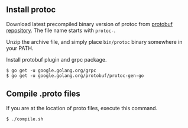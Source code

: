## Install protoc
Download latest precompiled binary version of protoc from [protobuf repository](https://github.com/google/protobuf/releases). The file name starts with `protoc-`. 

Unzip the archive file, and simply place `bin/protoc` binary somewhere in your PATH.

Install protobuf plugin and grpc package.
```
$ go get -u google.golang.org/grpc
$ go get -u google.golang.org/protobuf/protoc-gen-go
```

## Compile .proto files
If you are at the location of proto files, execute this command.
```
$ ./compile.sh
```